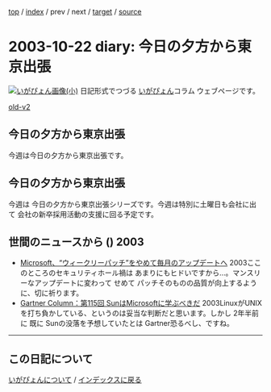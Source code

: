 [top](https://igapyon.github.io/diary/) 
 / [index](https://igapyon.github.io/diary/2003/index.html) 
 / prev 
 / next 
 / [target](https://igapyon.github.io/diary/2003/ig031022.html) 
 / [source](https://github.com/igapyon/diary/blob/gh-pages/2003/ig031022.html.src.md) 

2003-10-22 diary: 今日の夕方から東京出張
=====================================================================================================
[![いがぴょん画像(小)](https://igapyon.github.io/diary/images/iga200306s.jpg "いがぴょん")](https://igapyon.github.io/diary/memo/memoigapyon.html) 日記形式でつづる [いがぴょん](https://igapyon.github.io/diary/memo/memoigapyon.html)コラム ウェブページです。

[old-v2](ig031022-orig.html)

## 今日の夕方から東京出張

今週は今日の夕方から東京出張です。


## 今日の夕方から東京出張

今週は 今日の夕方から東京出張シリーズです。今週は特別に土曜日も会社に出て 会社の新卒採用活動の支援に回る予定です。

## 世間のニュースから () 2003

* [Microsoft、“ウィークリーパッチ”をやめて毎月のアップデートへ](http://www.zdnet.co.jp/enterprise/0310/10/epn05.html)  2003ここのところのセキュリティホール禍は あまりにもヒドいですから…。マンスリーなアップデートに変わって せめて パッチそのものの品質が向上するように、切に祈ります。
* [Gartner Column：第115回 SunはMicrosoftに学ぶべきだ](http://www.zdnet.co.jp/enterprise/0310/20/epn14.html)  2003LinuxがUNIXを打ち負かしている、というのは妥当な判断だと思います。しかし 2年半前に 既に Sunの没落を予想していたとは Gartner恐るべし、ですね。

----------------------------------------------------------------------------------------------------

## この日記について
[いがぴょんについて](https://igapyon.github.io/diary/memo/memoigapyon.html) / [インデックスに戻る](https://igapyon.github.io/diary/idxall.html)
